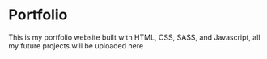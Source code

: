 # Portfolio
This is my portfolio website built with HTML, CSS, SASS, and Javascript, all my future projects will be uploaded here

